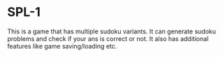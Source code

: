 # SPL-1
This is a game that has multiple sudoku variants. It can generate sudoku problems and check if your ans is correct or not.
It also has additional features like game saving/loading etc.
